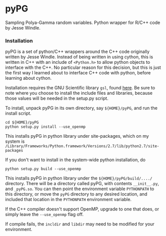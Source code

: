
# pyPG
Sampling Polya-Gamma random variables.  Python wrapper for R/C++ code by Jesse Windle.

### Installation
pyPG is a set of python/C++ wrappers around the C++ code originally written by Jesse Windle.  Instead of being written in using cython, this is written in C++ with an include of `<Python.h>` to allow python objects to interface with the C++.  No particular reason for this decision, but this is just the first way I learned about to interface C++ code with python, before learning about cython.  

Installation requires the GNU Scientific library `gsl`, found [here](https://www.gnu.org/software/gsl/).  Be sure to note where you choose to install the include files and libraries, because those values will be needed in the setup.py script.

To install, unpack pyPG in its own directory, say `${HOME}/pyPG`, and run the install script.

```
cd ${HOME}/pyPG
python setup.py install --use_openmp
```
This installs pyPG in python library under site-packages, which on my system is 
`/Library/Frameworks/Python.framework/Versions/2.7/lib/python2.7/site-packages`

If you don't want to install in the system-wide python installation, do 

`python setup.py build --use_openmp`

This installs pyPG in python library under the `${HOME}/pyPG/build/..../` directory.  There will be a directory called pyPG, with contents `__init__.py`, and `_pyPG.so`.  You can then point the environment variable `PYTHONPATH` to this directory, or move the `pyPG` directory to any desired location, and included that location in the `PYTHONPATH` environment variable.

If the C++ compiler doesn't support OpenMP, upgrade to one that does, or simply leave the `--use_openmp` flag off.  

If compile fails, the `incldir` and `libdir` may need to be modified for your environment.

